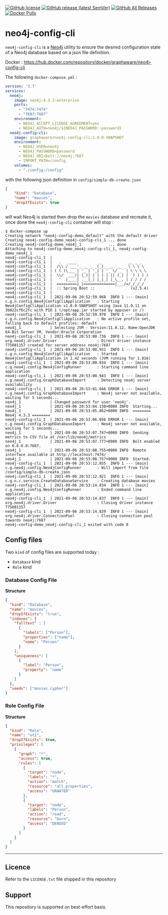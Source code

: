 [![GitHub license](https://img.shields.io/github/license/graphaware/neo4j-config-cli)](https://github.com/graphaware/neo4j-config-cli/blob/main/LICENSE.txt)
[![GitHub release (latest SemVer)](https://img.shields.io/github/v/release/graphaware/neo4j-config-cli?logo=github&sort=semver)](https://github.com/graphaware/neo4j-config-cli/releases/latest)
[![GitHub All Releases](https://img.shields.io/github/downloads/graphaware/neo4j-config-cli/total?logo=github)](https://github.com/graphaware/neo4j-config-cli/releases)
[![Docker Pulls](https://img.shields.io/docker/pulls/graphaware/neo4j-config-cli?logo=docker)](https://hub.docker.com/r/graphaware/neo4j-config-cli)

# neo4j-config-cli

`neo4j-config-cli` is a [Neo4j](https://neo4j.com) utility to ensure the desired configuration state of a Neo4j database 
based on a json file definition.

Docker : https://hub.docker.com/repository/docker/graphaware/neo4j-config-cli

The following `docker-compose.yml` : 

```yaml
version: '3.7'
services:
  neo4j:
    image: neo4j:4.3.3-enterprise
    ports:
      - "7474:7474"
      - "7687:7687"
    environment:
      - NEO4J_ACCEPT_LICENSE_AGREEMENT=yes
      - NEO4J_AUTH=neo4j/${NEO4J_PASSWORD:-password}
  neo4j-config-cli:
    image: graphaware/neo4j-config-cli:1.0.0-SNAPSHOT
    environment:
      - NEO4J_USER=neo4j
      - NEO4J_PASSWORD=password
      - NEO4J_URI=bolt://neo4j:7687
      - IMPORT_PATH=/config
    volumes:
      - "./config:/config"
```

with the following json definition in `config/simple-db-create.json`

```json
{
    "kind": "Database",
    "name": "movies",
    "dropIfExists": true
}
```

will wait Neo4j is started then drop the `movies` database and recreate it, once done the `neo4j-config-cli` container will stop : 

```text
$ docker-compose up
Creating network "neo4j-config-demo_default" with the default driver
Creating neo4j-config-demo_neo4j-config-cli_1 ... done
Creating neo4j-config-demo_neo4j_1            ... done
Attaching to neo4j-config-demo_neo4j-config-cli_1, neo4j-config-demo_neo4j_1
neo4j-config-cli_1  |
neo4j-config-cli_1  |   .   ____          _            __ _ _
neo4j-config-cli_1  |  /\\ / ___'_ __ _ _(_)_ __  __ _ \ \ \ \
neo4j-config-cli_1  | ( ( )\___ | '_ | '_| | '_ \/ _` | \ \ \ \
neo4j-config-cli_1  |  \\/  ___)| |_)| | | | | || (_| |  ) ) ) )
neo4j-config-cli_1  |   '  |____| .__|_| |_|_| |_\__, | / / / /
neo4j-config-cli_1  |  =========|_|==============|___/=/_/_/_/
neo4j-config-cli_1  |  :: Spring Boot ::                (v2.5.4)
neo4j-config-cli_1  |
neo4j-config-cli_1  | 2021-09-06 20:52:59.968  INFO 1 --- [main] c.g.n.config.Neo4jConfigCliApplication   : Starting Neo4jConfigCliApplication v1.0.0-SNAPSHOT using Java 11.0.11 on 3b022cf6c2fc with PID 1 (/opt/app.jar started by appuser in /)
neo4j-config-cli_1  | 2021-09-06 20:52:59.970  INFO 1 --- [main] c.g.n.config.Neo4jConfigCliApplication   : No active profile set, falling back to default profiles: default
neo4j_1             | Selecting JVM - Version:11.0.12, Name:OpenJDK 64-Bit Server VM, Vendor:Oracle Corporation
neo4j-config-cli_1  | 2021-09-06 20:53:00.736  INFO 1 --- [main] org.neo4j.driver.Driver                  : Direct driver instance 775081157 created for server address neo4j:7687
neo4j-config-cli_1  | 2021-09-06 20:53:00.931  INFO 1 --- [main] c.g.n.config.Neo4jConfigCliApplication   : Started Neo4jConfigCliApplication in 1.42 seconds (JVM running for 1.816)
neo4j-config-cli_1  | 2021-09-06 20:53:00.934  INFO 1 --- [main] c.g.neo4j.config.Neo4jConfigRunner       : Starting command line application
neo4j-config-cli_1  | 2021-09-06 20:53:00.943  INFO 1 --- [main] c.g.neo4j.config.GraphDatabaseImport     : Detecting neo4j server availability
neo4j-config-cli_1  | 2021-09-06 20:53:01.046 ERROR 1 --- [main] c.g.neo4j.config.GraphDatabaseImport     : Neo4j server not available, waiting for 5 seconds...
neo4j_1             | Changed password for user 'neo4j'.
neo4j_1             | 2021-09-06 20:53:04.130+0000 INFO  Starting...
neo4j_1             | 2021-09-06 20:53:05.862+0000 INFO  ======== Neo4j 4.3.3 ========
neo4j-config-cli_1  | 2021-09-06 20:53:06.056 ERROR 1 --- [main] c.g.neo4j.config.GraphDatabaseImport     : Neo4j server not available, waiting for 5 seconds...
neo4j_1             | 2021-09-06 20:53:07.747+0000 INFO  Sending metrics to CSV file at /var/lib/neo4j/metrics
neo4j_1             | 2021-09-06 20:53:07.777+0000 INFO  Bolt enabled on 0.0.0.0:7687.
neo4j_1             | 2021-09-06 20:53:08.755+0000 INFO  Remote interface available at http://localhost:7474/
neo4j_1             | 2021-09-06 20:53:08.757+0000 INFO  Started.
neo4j-config-cli_1  | 2021-09-06 20:53:12.855  INFO 1 --- [main] c.g.neo4j.config.Neo4jConfigRunner       : Will import from file /config/simple-db-create.json
neo4j-config-cli_1  | 2021-09-06 20:53:12.921  INFO 1 --- [main] c.g.n.c.service.CreateDatabaseService    : Creating database movies
neo4j-config-cli_1  | 2021-09-06 20:53:14.834  INFO 1 --- [main] c.g.neo4j.config.Neo4jConfigRunner       : Ended command line application
neo4j-config-cli_1  | 2021-09-06 20:53:14.837  INFO 1 --- [main] org.neo4j.driver.Driver                  : Closing driver instance 775081157
neo4j-config-cli_1  | 2021-09-06 20:53:14.839  INFO 1 --- [main] org.neo4j.driver.ConnectionPool          : Closing connection pool towards neo4j:7687
neo4j-config-demo_neo4j-config-cli_1 exited with code 0
```

## Config files

Two `kind` of config files are supported today : 

- `Database` kind
- `Role` kind

### Database Config File

**Structure**

```json
{
  "kind": "Database",
  "name": "movies",
  "dropIfExists": "true",
  "indexes": {
    "fulltext" : [
      {
        "labels": ["Person"],
        "properties": ["name"],
        "name": "Person"
      }
    ],
    "uniqueness": [
      {
        "label": "Person",
        "property": "name"
      }
    ]
  },
  "seeds": ["movies.cypher"]
}
```

### Role Config File

**Structure**

```json
{
  "kind": "Role",
  "name": "ut1",
  "dropIfExists": true,
  "privileges": [
    {
      "graph": "*",
      "access": true,
      "rules": [
        {
          "target": "node",
          "labels": "*",
          "action": "match",
          "resource": "all_properties",
          "access": "GRANTED"
        },
        {
          "target": "node",
          "labels": "Person",
          "action": "read",
          "resource": "born",
          "access": "DENIED"
        }
      ]
    }
  ]
}
```

---

## Licence

Refer to the `LICENSE.txt` file shipped in this repository

## Support

This repository is supported on best-effort basis.





